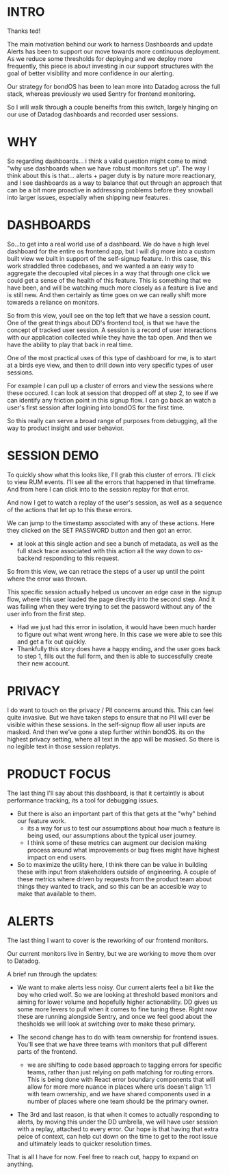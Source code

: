 # INTRO

Thanks ted!

The main motivation behind our work to harness Dashboards and update Alerts has been to support our move towards more continuous deployment. As we reduce some thresholds for deploying and we deploy more frequently, this piece is about investing in our support structures with the goal of better visibility and more confidence in our alerting.

Our strategy for bondOS has been to lean more into Datadog across the full stack, whereas previously we used Sentry for frontend monitoring.

So I will walk through a couple beneifts from this switch, largely hinging on our use of Datadog dashboards and recorded user sessions.

# WHY

So regarding dashboards... i think a valid question might come to mind: "why use dashboards when we have robust monitors set up".
The way I think about this is that... alerts + pager duty is by nature more reactionary, and I see dashboards as a way to balance that out through an approach that can be a bit more proactive in addressing problems before they snowball into larger issues, especially when shipping new features.

# DASHBOARDS

So...to get into a real world use of a dashboard. We do have a high level dashboard for the entire os frontend app, but I will dig more into a custom built view we built in support of the self-signup feature. In this case, this work straddled three codebases, and we wanted a an easy way to aggregate the decoupled vital pieces in a way that through one click we could get a sense of the health of this feature. This is something that we have been, and will be watching much more closely as a feature is live and is still new. And then certainly as time goes on we can really shift more towareds a reliance on monitors.

So from this view, youll see on the top left that we have a session count. One of the great things about DD's frontend tool, is that we have the concept of tracked user session. A session is a record of user interactions with our application collected while they have the tab open. And then we have the ability to play that back in real time.

One of the most practical uses of this type of dashboard for me, is to start at a birds eye view, and then to drill down into very specific types of user sessions.

For example I can pull up a cluster of errors and view the sessions where these occured. I can look at session that dropped off at step 2, to see if we can identify any friction point in this signup flow. I can go back an watch a user's first session after logining into bondOS for the first time.

So this really can serve a broad range of purposes from debugging, all the way to product insight and user behavior.


# SESSION DEMO

To quickly show what this looks like, I'll grab this cluster of errors. I'll click to view RUM events. I'll see all the errors that happened in that timeframe. And from here I can click into to the session replay for that error.

And now I get to watch a replay of the user's session, as well as a sequence of the actions that let up to this these errors.

We can jump to the timestamp associated with any of these actions. Here they clicked on the SET PASSWORD button and then got an error.
- at look at this single action and see a bunch of metadata, as well as the full stack trace associated with this action all the way down to os-backend responding to this request. 

So from this view, we can retrace the steps of a user up until the point where the error was thrown. 

This specific session actually helped us uncover an edge case in the signup flow, where this user loaded the page directly into the second step. And it was failing when they were trying to set the password without any of the user info from the first step.
- Had we just had this error in isolation, it would have been much harder to figure out what went wrong here. In this case we were able to see this and get a fix out quickly.
- Thankfully this story does have a happy ending, and the user goes back to step 1, fills out the full form, and then is able to successfully create their new account.

# PRIVACY

I do want to touch on the privacy / PII concerns around this. This can feel quite invasive. But we have taken steps to ensure that no PII will ever be visible within these sessions. In the self-signup flow all user inputs are masked. And then we've gone a step further within bondOS. its on the highest privacy setting, where all text in the app will be masked. So there is no legible text in those session replatys. 

# PRODUCT FOCUS

The last thing I'll say about this dashboard, is that it certaintly is about performance tracking, its a tool for debugging issues.
- But there is also an important part of this that gets at the "why" behind our feature work.
	- its a way for us to test our assumptions about how much a feature is being used, our assumptions about the typical user journey.
	- I think some of these metrics can augment our decision making process around what improvements or bug fixes might have highest impact on end users.
- So to maximize the utility here, I think there can be value in building these with input from stakeholders outside of engineering. A couple of these metrics where driven by requests from the product team about things they wanted to track, and so this can be an accesible way to make that available to them.

# ALERTS

The last thing I want to cover is the reworking of our frontend monitors.

Our current monitors live in Sentry, but we are working to move them over to Datadog.

A brief run through the updates:
- We want to make alerts less noisy. Our current alerts feel a bit like the boy who cried wolf. So we are looking at threshold based monitors and aiming for lower volume and hopefully higher actionability. DD gives us some more levers to pull when it comes to fine tuning these. Right now these are running alongside Sentry, and once we feel good about the thesholds we will look at switching over to make these primary.

- The second change has to do with team ownership for frontend issues. You'll see that we have three teams with monitors that pull different parts of the frontend. 
	- we are shifting to code based approach to tagging errors for specific teams, rather than just relying on path matching for routing errors. This is being done with React error boundary components that will allow for more more nuance in places where urls doesn't align 1:1 with team ownership, and we have shared components used in a number of places where one team should be the primary owner.
		
- The 3rd and last reason, is that when it comes to actually responding to alerts, by moving this under the DD umbrella, we will have user session with a replay, attached to every error. Our hope is that having that extra peice of context, can help cut down on the time to get to the root issue and ultimately leads to quicker resolution times.


That is all I have for now. Feel free to reach out, happy to expand on anything.



